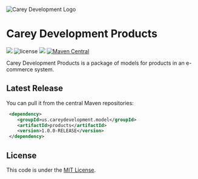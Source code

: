 ![Carey Development Logo](http://careydevelopment.us/img/branding/careydevelopment-logo-sm.png)

# Carey Development Products 
![](https://img.shields.io/badge/jdk-11-blue.svg) ![license](https://img.shields.io/badge/license-MIT-blue.svg) 
![](https://img.shields.io/badge/maven-3.6.3-blue.svg)
[![Maven Central](https://maven-badges.herokuapp.com/maven-central/us.careydevelopment.model/products/badge.svg)](https://search.maven.org/artifact/us.careydevelopment.model/products/1.0.0-RELEASE/jar)




Carey Development Products is a package of models for products in an e-commerce system.


## Latest Release
You can pull it from the central Maven repositories:

```xml
 <dependency>
    <groupId>us.careydevelopment.model</groupId>
    <artifactId>products</artifactId>
    <version>1.0.0-RELEASE</version>
 </dependency>
```

## License
This code is under the [MIT License](https://github.com/careydevelopment/date-util/blob/main/LICENSE).
